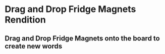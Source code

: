 # Drag and Drop Fridge Magnets Rendition

## Drag and Drop Fridge Magnets onto the board to create new words
